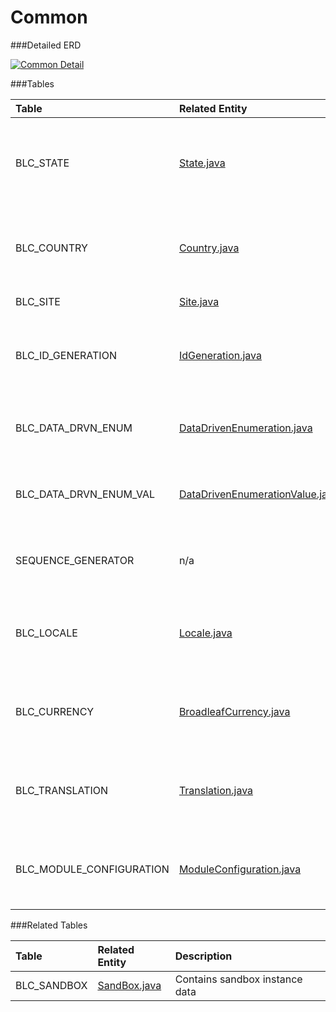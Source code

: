 # Common

###Detailed ERD

[![Common Detail](dataModel/CommonDetailedERD.png)](_img/dataModel/CommonDetailedERD.png)

###Tables

| Table                      | Related Entity | Description                                         |
|:---------------------------|:----------|:----------------------------------------------------|
|BLC\_STATE                   | [State.java](http://javadoc.broadleafcommerce.org/current/profile/org/broadleafcommerce/profile/core/domain/State.html)      | Contains state information, e.g. abbreviation, name, and country   |
|BLC\_COUNTRY                 | [Country.java](http://javadoc.broadleafcommerce.org/current/profile/org/broadleafcommerce/profile/core/domain/Country.html)      | Contains country information, e.g. abbreviation and name          |
|BLC\_SITE                    | [Site.java](http://javadoc.broadleafcommerce.org/current/common/org/broadleafcommerce/common/site/domain/Site.html)      | Represents a site  |
|BLC\_ID\_GENERATION           | [IdGeneration.java](http://javadoc.broadleafcommerce.org/current/profile/org/broadleafcommerce/profile/core/domain/IdGeneration.html)      | Holds unique identifier data for various types  |
|BLC\_DATA\_DRVN\_ENUM          | [DataDrivenEnumeration.java](http://javadoc.broadleafcommerce.org/current/common/org/broadleafcommerce/common/enumeration/domain/DataDrivenEnumeration.html)      | Holds the name for data-driven enumeration purposes  |
|BLC\_DATA\_DRVN\_ENUM\_VAL      | [DataDrivenEnumerationValue.java](http://javadoc.broadleafcommerce.org/current/common/org/broadleafcommerce/common/enumeration/domain/DataDrivenEnumerationValue.html)      | Holds value items for data-driven enumeration purpose  |
|SEQUENCE\_GENERATOR          | n/a      | Holds information for sequence generation  |
|BLC\_LOCALE                  | [Locale.java](http://javadoc.broadleafcommerce.org/current/common/org/broadleafcommerce/common/locale/domain/Locale.html)      | Contains locale information, such as code and if it's default  |
|BLC\_CURRENCY                | [BroadleafCurrency.java](http://javadoc.broadleafcommerce.org/current/common/org/broadleafcommerce/common/currency/domain/BroadleafCurrency.html)      | Contains currency information, such as code and if it's default  |
|BLC\_TRANSLATION             | [Translation.java](http://javadoc.broadleafcommerce.org/current/common/org/broadleafcommerce/common/i18n/domain/Translation.html)      | Contains currency information, such as code and if it's default  |
|BLC\_MODULE\_CONFIGURATION    | [ModuleConfiguration.java](http://javadoc.broadleafcommerce.org/current/common/org/broadleafcommerce/common/config/domain/ModuleConfiguration.html)      | Contains currency information, such as code and if it's default  |


###Related Tables

| Table                | Related Entity    | Description                                                    |
|:---------------------|:--------------|:---------------------------------------------------------------|
|BLC\_SANDBOX           | [SandBox.java](http://javadoc.broadleafcommerce.org/current/common/org/broadleafcommerce/common/sandbox/domain/SandBox.html)          | Contains sandbox instance data  |
